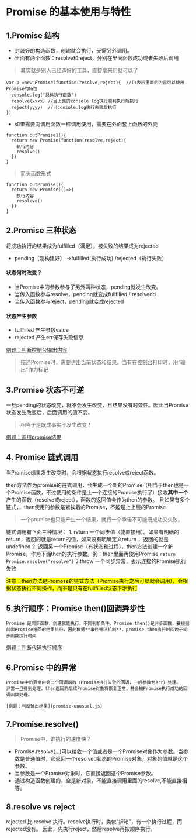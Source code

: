 # Promise 的基本使用与特性

## 1.Promise 结构
* 封装好的构造函数，创建就会执行，无需另外调用。
* 里面有两个函数：resolve和reject，分别在里面函数成功或者失败后调用

> 其实就是别人已经造好的工具，直接拿来用就可以了
```
var p =new Promise(function(resolve,reject){  //()表示里面的内容可以使用Promise的特性
  console.log("具体执行函数")
  resolve(xxxx) //当上面的console.log执行顺利执行后执行
  reject(yyyy)  //当console.log执行失败后执行
})
```
* 如果需要向调用函数一样调用使用，需要在外面套上函数的外壳
```
function outPromise1(){
  return new Promise(function(resolve,reject){
    执行内容
    resolve()
  })
}
```
> 箭头函数形式
```
function outPromise(){
  return new Promise(()=>{
    执行内容
    resoleve()
  })
}
```

## 2.Promise 三种状态
  将成功执行的结果成为fulfilled（满足），被失败的结果成为rejected
* pending（刚构建好） →fulfilled(执行成功) /rejected（执行失败）
#### 状态何时改变？
* 当Promise中的参数参与了另外两种状态，pending就发生改变。
*   当传入函数参与resolve，pending就变成fullfilled / resolvedd
*   当传入函数参与reject，pending就变成rejected
#### 状态产生参数
* fullfilled 产生参数value
* rejected 产生err保存失败信息

[例题：判断控制台输出内容](../promise/promise-change.js)
> 描述Promise时，需要讲出当前状态和结果。当有在控制台打印时，用“输出”作为标记


## 3.Promise 状态不可逆
  一旦pending的状态改变，就不会发生改变，且结果没有时效性。因此当Promise状态发生改变后，后面调用的值不变。
> 相当于是既成事实不发生改变！

[例题：调用promise结果](../promise/promise-reversible.js)

## 4. Promise 链式调用
  当Promise结果发生改变时，会根据状态执行resolve或reject函数。

  then方法作为promise的链式调用，会生成一个新的Promise（相当于then也是一个Promise函数，不过使用的条件是上一个连接的Promise执行了）接收**其中一个**产生的函数（resolve或reject），函数的返回值会作为then的参数。
  且如果有多个链式，，then使用的参数是紧挨着的Promise，不能是上上层的Promise
  > 一个promise也只能产生一个结果，就行一个承诺不可能既成功又失败。

  链式调用有下面三种情况：
    1. return 一个同步值（能直接用）。如果有明确的return，返回的就是return的值，如果没有明确定义return ，返回的就是undefined
    2. 返回另一个Promise（有状态和过程），then方法创建一个新Promise，作为下面then的执行参数。例：then里面再使用Promise
     ```
     return Promise.resolve("resolve")
     ```
     3.throw 一个同步异常，表示连接的Promise执行失败

  <mark>注意：then方法是Promose的链式方法（Promise执行之后可以就会调用），会根据状态执行不同操作，而不是只有在fullfilled状态下才执行<mark>

## 5.执行顺序：Promise then()回调异步性
    Promise 是同步函数，创建就能执行，不同判断条件。Promise then()是异步函数，要根据前面Promise返回的结果执行。因此根据**事件循环机制**，promise then执行时间晚于同步函数执行时间
  
  [例题：判断代码执行顺序](promise-order.js)

## 6.Promise 中的异常
    Promise中的异常由第二个回调函数（Promise执行失败的回调，一般参数为err）处理。
    异常一旦得到处理，then返回的后续Promise对象将恢复正常，并会被Promise执行成功的回调函数处理。

    [例题：判断输出结果](promise-unusual.js)

## 7.Promise.resolve()
  > Promise中，谁执行的速度快？
* Promise.resolve(...)可以接收一个值或者是一个Promise对象作为参数。当参数是普通值时，它返回一个resolved状态的Promise对象，对象的值就是这个参数。
* 当参数是一个Promise对象时，它直接返回这个Promise参数。
* 通过构造函数创建的，全是新对象，不能直接调用里面的resolve,不能直接相等。

## 8.resolve vs reject
  rejected 比 resolve 执行。resolve执行时，类似“拆箱”，有一个执行过程，而rejected没有。
  因此，先执行reject，然后resolve再按顺序执行。